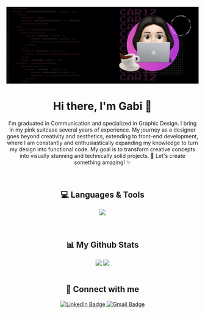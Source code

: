 <p align='center'>
  <img src="cover/git-cover.gif" width="auto"/>
</p>

<h1 align="center">Hi there, I'm Gabi 👋</h1>
<p align='center'>
  I'm graduated in Communication and specialized in Graphic Design. I bring in my pink suitcase several years of experience. My journey as a designer goes beyond creativity and aesthetics, extending to front-end development, where I am constantly and enthusiastically expanding my knowledge to turn my design into functional code. My goal is to transform creative concepts into visually stunning and technically solid projects. 🚀 Let's create something amazing! ✨
</p>
<br>

<h2 align='center'>💻 Languages & Tools</h2>

<p align="center">
   <img src="https://skillicons.dev/icons?i=html,css,sass,javascript,git,github,vscode,figma,ps,ai,ae,pr,wordpress" />
</p>
<br>

<h2 align='center'>📊 My Github Stats</h2>

<div align='center'>
  <img height="180em" src="https://github-readme-stats.vercel.app/api?username=gabicar12&show_icons=true&theme=radical" />
  <img height="180em" src="https://github-readme-stats.vercel.app/api/top-langs/?username=gabicar12&layout=compact&theme=radical" />
</div>
<br>

<h2 align='center'> 🔗 Connect with me</h2>

<div align='center'>
    <a href="https://www.linkedin.com/in/gabriela-alves-cardoso/">
    <img src="https://img.shields.io/badge/LinkedIn-blue?style=for-the-badge&logo=linkedin&logoColor=white" alt="LinkedIn Badge"/>
    </a>
    <a href="https://mail.google.com/mail/u/0/?fs=1&tf=cm&to=gabicar12.jobs@gmail.com">
    <img src="https://img.shields.io/badge/Gmail-D14836?style=for-the-badge&logo=gmail&logoColor=white" alt="Gmail Badge"/>
    </a>
</div>
<br>


